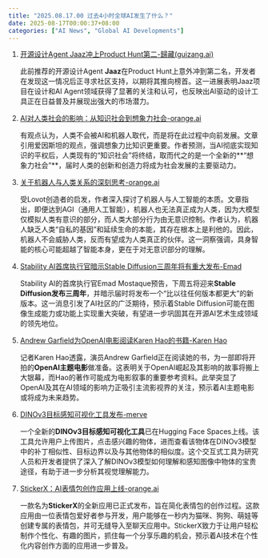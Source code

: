 ```yaml
---
title: "2025.08.17.00 过去4小时全球AI发生了什么？"
date: 2025-08-17T00:00:37+08:00
categories: ["AI News", "Global AI Developments"]
---
```


1.  [开源设计Agent Jaaz冲上Product Hunt第二-歸藏(guizang.ai)](https://x.com/op7418/status/1956729034328670373)

    此前推荐的开源设计Agent **Jaaz**在Product Hunt上意外冲到第二名，开发者在发现这一情况后正寻求社区支持，以期将其推向榜首。这一进展表明Jaaz项目在设计和AI Agent领域获得了显著的关注和认可，也反映出AI驱动的设计工具正在日益普及并展现出强大的市场潜力。
    
2.  [AI对人类社会的影响：从知识社会到想象力社会-orange.ai](https://x.com/oran_ge/status/1956726195808284916)

    有观点认为，人类不会被AI和机器人取代，而是将在此过程中向前发展。文章引用爱因斯坦的观点，强调想象力比知识更重要。作者预测，当AI彻底实现知识的平权后，人类现有的“知识社会”将终结，取而代之的是一个全新的**“想象力社会”**，届时人类的创新和创造力将成为社会发展的主要驱动力。
    
3.  [关于机器人与人类关系的深刻思考-orange.ai](https://x.com/oran_ge/status/1956721171212488722)

    受Lovot创造者的启发，作者深入探讨了机器人与人工智能的本质。文章指出，即便达到AGI（通用人工智能），机器人也无法真正成为人类，因为大模型仅模拟人类有意识的部分，而人类大部分行为由无意识控制。作者认为，机器人缺乏人类“自私的基因”和延续生命的本能，其存在根本上是利他的。因此，机器人不会威胁人类，反而有望成为人类真正的伙伴。这一洞察强调，具身智能的核心可能超越了智能本身，更在于对无意识部分的理解。
    
4.  [Stability AI首席执行官暗示Stable Diffusion三周年将有重大发布-Emad](https://x.com/EMostaque/status/1956709427811119383)

    Stability AI的首席执行官Emad Mostaque预告，下周五将迎来**Stable Diffusion发布三周年**，并暗示届时将发布一个“比以往任何版本都更大”的新版本。这一消息引发了AI社区的广泛期待，预示着Stable Diffusion可能在图像生成能力或功能上实现重大突破，有望进一步巩固其在开源AI艺术生成领域的领先地位。
    
5.  [Andrew Garfield为OpenAI电影阅读Karen Hao的书籍-Karen Hao](https://x.com/_KarenHao/status/1956705502924308725)

    记者Karen Hao透露，演员Andrew Garfield正在阅读她的书，为一部即将开拍的**OpenAI主题电影**做准备。这表明关于OpenAI崛起及其影响的故事将搬上大银幕，而Hao的著作可能成为电影叙事的重要参考资料。此举突显了OpenAI及其在AI领域的影响力正吸引主流影视界的关注，预示着AI主题电影或将成为未来趋势。
    
6.  [DINOv3目标感知可视化工具发布-merve](https://x.com/mervenoyann/status/1956694798519161118)

    一个全新的**DINOv3目标感知可视化工具**已在Hugging Face Spaces上线。该工具允许用户上传图片，点击感兴趣的物体，进而查看该物体在DINOv3模型中的补丁相似性、目标边界以及与其他物体的相似度。这个交互式工具为研究人员和开发者提供了深入了解DINOv3模型如何理解和感知图像中物体的宝贵途径，有助于进一步分析其视觉理解能力。
    
7.  [StickerX：AI表情包创作应用上线-orange.ai](https://x.com/oran_ge/status/1956689693828940052)

    一款名为**StickerX**的全新应用已正式发布，旨在简化表情包的创作过程。这款应用由一位表情包爱好者参与开发，用户能够在一秒内为猫咪、狗狗、萌娃等创建专属的表情包，并可无缝导入至聊天应用中。StickerX致力于让用户轻松制作个性化、有趣的图片，抓住每一个分享乐趣的机会，预示着AI技术在个性化内容创作方面的应用进一步普及。